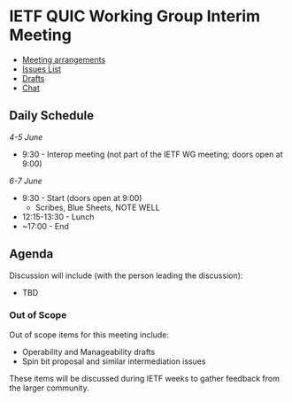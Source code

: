 # IETF QUIC Working Group Interim Meeting

* [Meeting arrangements](https://github.com/quicwg/wg-materials/blob/master/interim-18-06/arrangements.md)
* [Issues List](https://github.com/quicwg/base-drafts/issues)
* [Drafts](https://github.com/quicwg/base-drafts)
* [Chat](xmpp:quic@jabber.ietf.org?join)

## Daily Schedule

_4-5 June_

* 9:30 - Interop meeting (not part of the IETF WG meeting; doors open at 9:00)

_6-7 June_

* 9:30 - Start (doors open at 9:00)
  * Scribes, Blue Sheets, NOTE WELL
* 12:15-13:30 - Lunch
* ~17:00 - End

## Agenda

Discussion will include (with the person leading the discussion):

* TBD

### Out of Scope

Out of scope items for this meeting include:

* Operability and Manageability drafts
* Spin bit proposal and similar intermediation issues

These items will be discussed during IETF weeks to gather feedback from the larger community.